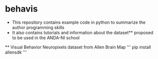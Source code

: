 # behavis

- This repository contains example code in python to summarize the author programming skills
- It also contains tutorials and information about the dataset** proposed to be used in the ANDA-NI school

** Visual Behavior Neuropixels dataset from Allen Brain Map
'''
pip install allensdk
'''